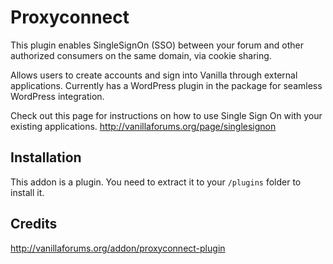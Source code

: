 # Proxyconnect

This plugin enables SingleSignOn (SSO) between your forum and other authorized consumers on the same domain, via cookie sharing.

Allows users to create accounts and sign into Vanilla through external applications. Currently has a WordPress plugin in the package for seamless WordPress integration.

Check out this page for instructions on how to use Single Sign On with your existing applications.
http://vanillaforums.org/page/singlesignon 


## Installation
This addon is a plugin. You need to extract it to your `/plugins` folder to install it.


## Credits
http://vanillaforums.org/addon/proxyconnect-plugin
